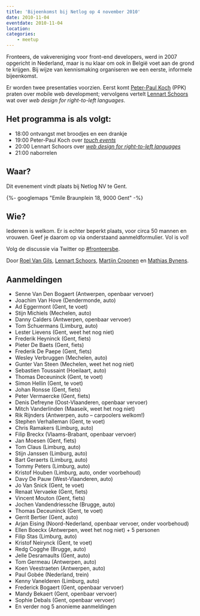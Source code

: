 ```yaml
---
title: 'Bijeenkomst bij Netlog op 4 november 2010'
date: 2010-11-04
eventdate: 2010-11-04
location:
categories:
    - meetup
---
```


Fronteers, de vakvereniging voor front-end developers, werd in 2007 opgericht in Nederland, maar is nu klaar om ook in België voet aan de grond te krijgen. Bij wijze van kennismaking organiseren we een eerste, informele bijeenkomst.

Er worden twee presentaties voorzien. Eerst komt [Peter-Paul Koch](http://www.quirksmode.org/about/) (PPK) praten over mobile web development; vervolgens vertelt [Lennart Schoors](http://lensco.be/) wat over _web design for right-to-left languages_.

## Het programma is als volgt:

-   18:00 ontvangst met broodjes en een drankje
-   19:00 Peter-Paul Koch over _[touch events](http://www.slideshare.net/pp.koch/the-touch-events)_
-   20:00 Lennart Schoors over _[web design for right-to-left languages](http://lensco.be/2010/11/05/web-design-for-right-to-left-languages/)_
-   21:00 naborrelen

## Waar?

Dit evenement vindt plaats bij Netlog NV te Gent.

{%- googlemaps "Emile Braunplein 18, 9000 Gent" -%}

## Wie?

Iedereen is welkom. Er is echter beperkt plaats, voor circa 50 mannen en vrouwen. Geef je daarom op via onderstaand aanmeldformulier. Vol is vol!

Volg de discussie via Twitter op [#fronteersbe](https://twitter.com/search?q=%23fronteersbe).

Door [Roel Van Gils](https://twitter.com/roelvangils), [Lennart Schoors](https://twitter.com/lensco), [Martijn Croonen](https://twitter.com/martijnc_) en [Mathias Bynens](https://twitter.com/mathias).

## Aanmeldingen

-   Senne Van Den Bogaert (Antwerpen, openbaar vervoer)
-   Joachim Van Hove (Dendermonde, auto)
-   Ad Eggermont (Gent, te voet)
-   Stijn Michiels (Mechelen, auto)
-   Danny Calders (Antwerpen, openbaar vervoer)
-   Tom Schuermans (Limburg, auto)
-   Lester Lievens (Gent, weet het nog niet)
-   Frederik Heyninck (Gent, fiets)
-   Pieter De Baets (Gent, fiets)
-   Frederik De Paepe (Gent, fiets)
-   Wesley Verbruggen (Mechelen, auto)
-   Gunter Van Steen (Mechelen, weet het nog niet)
-   Sebastien Toussaint (Hoeilaart, auto)
-   Thomas Deceuninck (Gent, te voet)
-   Simon Hellin (Gent, te voet)
-   Johan Ronsse (Gent, fiets)
-   Peter Vermaercke (Gent, fiets)
-   Denis Defreyne (Oost-Vlaanderen, openbaar vervoer)
-   Mitch Vanderlinden (Maaseik, weet het nog niet)
-   Rik Rijnders (Antwerpen, auto – carpoolers welkom!)
-   Stephen Verhalleman (Gent, te voet)
-   Chris Ramakers (Limburg, auto)
-   Filip Breckx (Vlaams-Brabant, openbaar vervoer)
-   Jan Moesen (Gent, fiets)
-   Tom Claus (Limburg, auto)
-   Stijn Janssen (Limburg, auto)
-   Bart Geraerts (Limburg, auto)
-   Tommy Peters (Limburg, auto)
-   Kristof Houben (Limburg, auto, onder voorbehoud)
-   Davy De Pauw (West-Vlaanderen, auto)
-   Jo Van Snick (Gent, te voet)
-   Renaat Vervaeke (Gent, fiets)
-   Vincent Mouton (Gent, fiets)
-   Jochen Vandendriessche (Brugge, auto)
-   Thomas Deceuninck (Gent, te voet)
-   Gerrit Bertier (Gent, auto)
-   Arjan Eising (Noord-Nederland, openbaar vervoer, onder voorbehoud)
-   Ellen Boeckx (Antwerpen, weet het nog niet) + 5 personen
-   Filip Stas (Limburg, auto)
-   Kristof Neirynck (Gent, te voet)
-   Redg Cogghe (Brugge, auto)
-   Jelle Desramaults (Gent, auto)
-   Tom Germeau (Antwerpen, auto)
-   Koen Veestraeten (Antwerpen, auto)
-   Paul Gobée (Nederland, trein)
-   Kenny Vanelderen (Limburg, auto)
-   Frederick Bogaert (Gent, openbaar vervoer)
-   Mandy Bekaert (Gent, openbaar vervoer)
-   Sophie Debals (Gent, openbaar vervoer)
-   En verder nog 5 anonieme aanmeldingen
